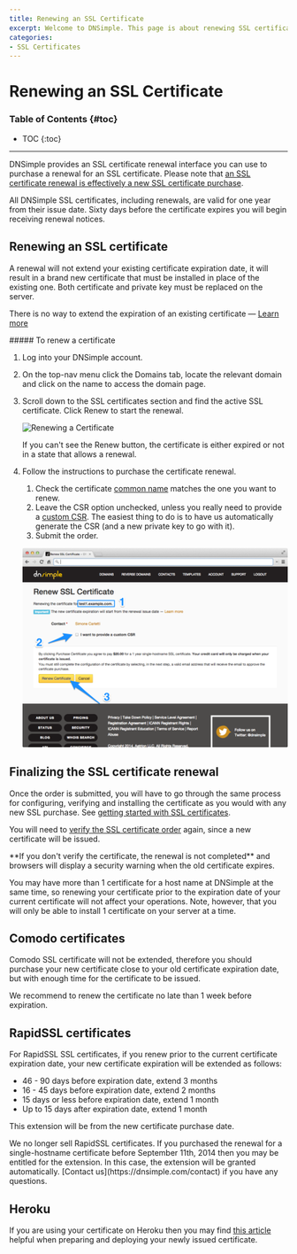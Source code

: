 ```yaml
---
title: Renewing an SSL Certificate
excerpt: Welcome to DNSimple. This page is about renewing SSL certificates. Hosted DNS has never been this easy.
categories:
- SSL Certificates
---
```


# Renewing an SSL Certificate

### Table of Contents {#toc}

* TOC
{:toc}

---

DNSimple provides an SSL certificate renewal interface you can use to purchase a renewal for an SSL certificate. Please note that [an SSL certificate renewal is effectively a new SSL certificate purchase](/articles/how-certificate-renewal-works/).

All DNSimple SSL certificates, including renewals, are valid for one year from their issue date. Sixty days before the certificate expires you will begin receiving renewal notices.

## Renewing an SSL certificate

<note>
A renewal will not extend your existing certificate expiration date, it will result in a brand new certificate that must be installed in place of the existing one. Both certificate and private key must be replaced on the server.

There is no way to extend the expiration of an existing certificate &mdash; [Learn more](/articles/how-certificate-renewal-works/)
</note>

<div class="section-steps" markdown="1">
##### To renew a certificate

1.  Log into your DNSimple account.
1.  On the top-nav menu click the <label>Domains</label> tab, locate the relevant domain and click on the name to access the domain page.
1.  Scroll down to the <label>SSL certificates</label> section and find the active SSL certificate. Click <label>Renew</label> to start the renewal.

    ![Renewing a Certificate](/files/certificates-renew-action.png)

    If you can't see the <label>Renew</label> button, the certificate is either expired or not in a state that allows a renewal.

1.  Follow the instructions to purchase the certificate renewal.

    1.  Check the certificate [common name](/articles/what-is-common-name/) matches the one you want to renew.
    1.  Leave the CSR option unchecked, unless you really need to provide a [custom CSR](/articles/what-is-csr/). The easiest thing to do is to have us automatically generate the CSR (and a new private key to go with it).
    1.  Submit the order.

    ![Renew a Certificate](/files/dnsimple-certificate-renewal.png)

</div>

## Finalizing the SSL certificate renewal

Once the order is submitted, you will have to go through the same process for configuring, verifying and installing the certificate as you would with any new SSL purchase. See [getting started with SSL certificates](/articles/getting-started-ssl-certificates/).

You will need to [verify the SSL certificate order](/articles/ssl-certificates-email-validation) again, since a new certificate will be issued.

<warning>
**If you don't verify the certificate, the renewal is not completed** and browsers will display a security warning when the old certificate expires.
</warning>

You may have more than 1 certificate for a host name at DNSimple at the same time, so renewing your certificate prior to the expiration date of your current certificate will not affect your operations. Note, however, that you will only be able to install 1 certificate on your server at a time.

## Comodo certificates

Comodo SSL certificate will not be extended, therefore you should purchase your new certificate close to your old certificate expiration date, but with enough time for the certificate to be issued.

<note>
We recommend to renew the certificate no late than 1 week before expiration.
</note>

## RapidSSL certificates

For RapidSSL SSL certificates, if you renew prior to the current certificate expiration date, your new certificate expiration will be extended as follows:

- 46 - 90 days before expiration date, extend 3 months
- 16 - 45 days before expiration date, extend 2 months
- 15 days or less before expiration date, extend 1 month
- Up to 15 days after expiration date, extend 1 month

This extension will be from the new certificate purchase date.

<note>
We no longer sell RapidSSL certificates. If you purchased the renewal for a single-hostname certificate before September 11th, 2014 then you may be entitled for the extension. In this case, the extension will be granted automatically. [Contact us](https://dnsimple.com/contact) if you have any questions.
</note>

## Heroku

If you are using your certificate on Heroku then you may find [this article](https://devcenter.heroku.com/articles/ssl-certificate-dnsimple) helpful when preparing and deploying your newly issued certificate.

